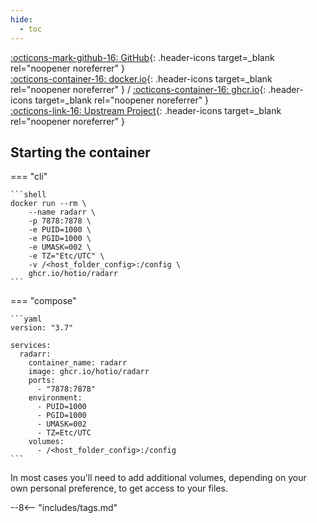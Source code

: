 ```yaml
---
hide:
  - toc
---
```


[:octicons-mark-github-16: GitHub](https://github.com/hotio/radarr){: .header-icons target=_blank rel="noopener noreferrer" }  
[:octicons-container-16: docker.io](https://hub.docker.com/r/hotio/radarr){: .header-icons target=_blank rel="noopener noreferrer" }
 / [:octicons-container-16: ghcr.io](https://github.com/orgs/hotio/packages/container/package/radarr){: .header-icons target=_blank rel="noopener noreferrer" }  
[:octicons-link-16: Upstream Project](https://github.com/radarr/radarr){: .header-icons target=_blank rel="noopener noreferrer" }  

## Starting the container

=== "cli"

    ```shell
    docker run --rm \
        --name radarr \
        -p 7878:7878 \
        -e PUID=1000 \
        -e PGID=1000 \
        -e UMASK=002 \
        -e TZ="Etc/UTC" \
        -v /<host_folder_config>:/config \
        ghcr.io/hotio/radarr
    ```

=== "compose"

    ```yaml
    version: "3.7"

    services:
      radarr:
        container_name: radarr
        image: ghcr.io/hotio/radarr
        ports:
          - "7878:7878"
        environment:
          - PUID=1000
          - PGID=1000
          - UMASK=002
          - TZ=Etc/UTC
        volumes:
          - /<host_folder_config>:/config
    ```

In most cases you'll need to add additional volumes, depending on your own personal preference, to get access to your files.

--8<-- "includes/tags.md"
